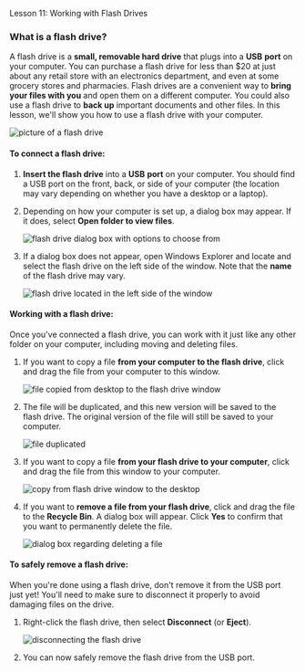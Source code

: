 Lesson 11: Working with Flash Drives
### What is a flash drive?

A flash drive is a **small, removable hard drive** that plugs into a **USB** **port** on your computer. You can purchase a flash drive for less than $20 at just about any retail store with an electronics department, and even at some grocery stores and pharmacies. Flash drives are a convenient way to **bring your files with you** and open them on a different computer. You could also use a flash drive to **back up** important documents and other files. In this lesson, we'll show you how to use a flash drive with your computer.

![picture of a flash drive](https://media.gcflearnfree.org/ctassets/topics/250/flash_drive_introB.jpg)

#### To connect a flash drive:

1.  **Insert the flash drive** into a **USB** **port** on your computer. You should find a USB port on the front, back, or side of your computer (the location may vary depending on whether you have a desktop or a laptop).
2.  Depending on how your computer is set up, a dialog box may appear. If it does, select **Open folder to view files**.
    
    ![flash drive dialog box with options to choose from](https://media.gcflearnfree.org/content/55e091a224929be027950a08_09_08_2014/flash_open.jpg "flash drive dialog box with options to choose from")
    
3.  If a dialog box does not appear, open Windows Explorer and locate and select the flash drive on the left side of the window. Note that the **name** of the flash drive may vary.
    
    ![flash drive located in the left side of the window](https://media.gcflearnfree.org/content/55e091a224929be027950a08_09_08_2014/workingwithflashdrives_empty.jpg "flash drive located in the left side of the window")
    

#### Working with a flash drive:

Once you've connected a flash drive, you can work with it just like any other folder on your computer, including moving and deleting files.

1.  If you want to copy a file **from your computer to the flash drive**, click and drag the file from your computer to this window.
    
    ![file copied from desktop to the flash drive window](https://media.gcflearnfree.org/content/55e091a224929be027950a08_09_08_2014/workingwithflashdrives_file_copy_desktop.jpg "file copied from desktop to the flash drive window")
    
2.  The file will be duplicated, and this new version will be saved to the flash drive. The original version of the file will still be saved to your computer.
    
    ![file duplicated](https://media.gcflearnfree.org/content/55e091a224929be027950a08_09_08_2014/workingwithflashdrives_duplicate_file.jpg "file duplicated")
    
3.  If you want to copy a file **from your flash drive to your computer**, click and drag the file from this window to your computer.
    
    ![copy from flash drive window to the desktop](https://media.gcflearnfree.org/content/55e091a224929be027950a08_09_08_2014/workingwithflashdrives_copy_from_flashdrive.jpg "copy from flash drive window to the desktop")
    
4.  If you want to **remove a file from your flash drive**, click and drag the file to the **Recycle Bin**. A dialog box will appear. Click **Yes** to confirm that you want to permanently delete the file.
    
    ![dialog box regarding deleting a file](https://media.gcflearnfree.org/content/55e091a224929be027950a08_09_08_2014/workingwithflashdrives_file_to_recycle_bin.jpg "dialog box regarding deleting a file")
    

#### To safely remove a flash drive:

When you're done using a flash drive, don't remove it from the USB port just yet! You'll need to make sure to disconnect it properly to avoid damaging files on the drive.

1.  Right-click the flash drive, then select **Disconnect** (or **Eject**).
    
    ![disconnecting the flash drive](https://media.gcflearnfree.org/content/55e091a224929be027950a08_09_08_2014/workingwithfiles_disconnect.jpg "disconnecting the flash drive")
    
2.  You can now safely remove the flash drive from the USB port.